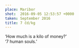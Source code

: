 ```yaml
---
place: Maribor
shot:  2016-09-05 12:53:57 +0000
taken: September 2016
title: 7 čd/kg
---
```


‘How much is a kilo of money?’  
‘7 human souls.’
